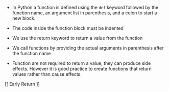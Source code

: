 - In Python a function is defined using the `def` keyword followed by the function name, an argument list in parenthesis, and a colon to start a new block.
- The code inside the function block must be indented
-  We use the return keyword to return a value from the function

- We call functions by providing the actual arguments in parenthesis after the function name

- Function are not required to return a value, they can produce side effects. However it is good practice to create functions that return values rather than cause effects.


[[ Early Return ]] 